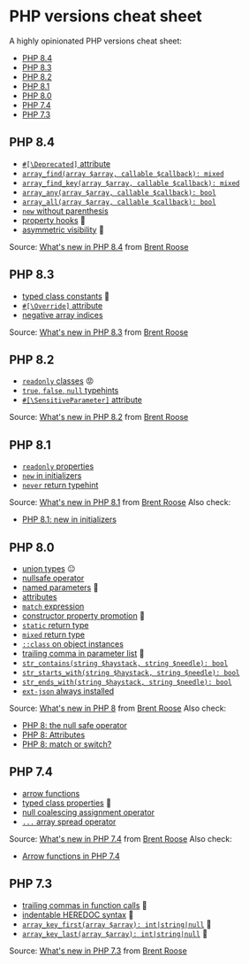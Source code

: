 # PHP versions cheat sheet

A highly opinionated PHP versions cheat sheet:

* [PHP 8.4](#php-84)
* [PHP 8.3](#php-83)
* [PHP 8.2](#php-82)
* [PHP 8.1](#php-81)
* [PHP 8.0](#php-80)
* [PHP 7.4](#php-74)
* [PHP 7.3](#php-73)

## PHP 8.4

* [`#[\Deprecated]` attribute](https://wiki.php.net/rfc/deprecated_attribute)
* [`array_find(array $array, callable $callback): mixed`](https://wiki.php.net/rfc/array_find)
* [`array_find_key(array $array, callable $callback): mixed`](https://wiki.php.net/rfc/array_find)
* [`array_any(array $array, callable $callback): bool`](https://wiki.php.net/rfc/array_find)
* [`array_all(array $array, callable $callback): bool`](https://wiki.php.net/rfc/array_find)
* [`new` without parenthesis](https://wiki.php.net/rfc/new_without_parentheses)
* [property hooks](https://wiki.php.net/rfc/property-hooks) 🤨
* [asymmetric visibility](https://wiki.php.net/rfc/asymmetric-visibility-v2) 🤨

Source: [What's new in PHP 8.4](https://stitcher.io/blog/new-in-php-84) from [Brent Roose](https://github.com/brendt)

## PHP 8.3

* [typed class constants](https://wiki.php.net/rfc/typed_class_constants) 💙
* [`#[\Override]` attribute](https://wiki.php.net/rfc/marking_overriden_methods)
* [negative array indices](https://wiki.php.net/rfc/negative_array_index)

Source: [What's new in PHP 8.3](https://stitcher.io/blog/new-in-php-83) from [Brent Roose](https://github.com/brendt)

## PHP 8.2

* [`readonly` classes](https://wiki.php.net/rfc/readonly_classes) 😡
* [`true`, `false`, `null` typehints](https://wiki.php.net/rfc/null-false-standalone-types)
* [`#[\SensitiveParameter]` attribute](https://wiki.php.net/rfc/redact_parameters_in_back_traces)

Source: [What's new in PHP 8.2](https://stitcher.io/blog/new-in-php-82) from [Brent Roose](https://github.com/brendt)

## PHP 8.1

* [`readonly` properties](https://wiki.php.net/rfc/readonly_properties_v2)
* [`new` in initializers](https://wiki.php.net/rfc/new_in_initializers)
* [`never` return typehint](https://wiki.php.net/rfc/noreturn_type)

Source: [What's new in PHP 8.1](https://stitcher.io/blog/new-in-php-81) from [Brent Roose](https://github.com/brendt)
Also check:
* [PHP 8.1: new in initializers](https://stitcher.io/blog/php-81-new-in-initializers)

## PHP 8.0

* [union types](https://wiki.php.net/rfc/union_types_v2) 😐
* [nullsafe operator](https://wiki.php.net/rfc/nullsafe_operator)
* [named parameters](https://wiki.php.net/rfc/named_params) 💙
* [attributes](https://wiki.php.net/rfc/attributes_v2)
* [`match` expression](https://wiki.php.net/rfc/match_expression_v2)
* [constructor property promotion](https://wiki.php.net/rfc/constructor_promotion) 💙
* [`static` return type](https://wiki.php.net/rfc/static_return_type)
* [`mixed` return type](https://wiki.php.net/rfc/mixed_type_v2)
* [`::class` on object instances](https://wiki.php.net/rfc/class_name_literal_on_object)
* [trailing comma in parameter list](https://wiki.php.net/rfc/trailing_comma_in_parameter_list) 💙
* [`str_contains(string $haystack, string $needle): bool`](https://wiki.php.net/rfc/str_contains)
* [`str_starts_with(string $haystack, string $needle): bool`](https://wiki.php.net/rfc/add_str_starts_with_and_ends_with_functions)
* [`str_ends_with(string $haystack, string $needle): bool`](https://wiki.php.net/rfc/add_str_starts_with_and_ends_with_functions)
* [`ext-json` always installed](https://wiki.php.net/rfc/always_enable_json)

Source: [What's new in PHP 8](https://stitcher.io/blog/new-in-php-8) from [Brent Roose](https://github.com/brendt)
Also check:
* [PHP 8: the null safe operator](https://stitcher.io/blog/php-8-nullsafe-operator)
* [PHP 8: Attributes](https://stitcher.io/blog/attributes-in-php-8)
* [PHP 8: match or switch?](https://stitcher.io/blog/php-8-match-or-switch)

## PHP 7.4

* [arrow functions](https://wiki.php.net/rfc/arrow_functions_v2)
* [typed class properties](https://wiki.php.net/rfc/typed_properties_v2) 💙
* [null coalescing assignment operator](https://wiki.php.net/rfc/null_coalesce_equal_operator)
* [`...` array spread operator](https://wiki.php.net/rfc/spread_operator_for_array)

Source: [What's new in PHP 7.4](https://stitcher.io/blog/new-in-php-74) from [Brent Roose](https://github.com/brendt)
Also check:
* [Arrow functions in PHP 7.4](https://stitcher.io/blog/short-closures-in-php)

## PHP 7.3

* [trailing commas in function calls](https://wiki.php.net/rfc/trailing-comma-function-calls) 💙
* [indentable HEREDOC syntax](https://wiki.php.net/rfc/flexible_heredoc_nowdoc_syntaxes) 💙
* [`array_key_first(array $array): int|string|null`](https://wiki.php.net/rfc/array_key_first_last) 💙
* [`array_key_last(array $array): int|string|null`](https://wiki.php.net/rfc/array_key_first_last) 💙

Source: [What's new in PHP 7.3](https://stitcher.io/blog/new-in-php-73) from [Brent Roose](https://github.com/brendt)
